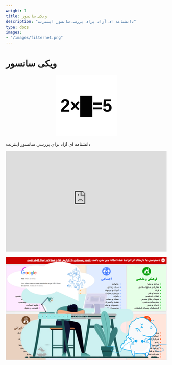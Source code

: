```yaml
---
weight: 1
title: ویکی سانسور
description: "دانشنامه ای آزاد برای بررسی سانسور اینترنت"
type: docs
images:
- "/images/filternet.png"
---
```


# ویکی سانسور
<center>

[![filternet](/logo.png)](https://en.wikipedia.org/wiki/2_%2B_2_%3D_5)
</center>

دانشنامه ای آزاد برای بررسی سانسور اینترنت

<iframe width="100%" height="315" src="https://www.youtube-nocookie.com/embed/EHAuGA7gqFU" title="YouTube video player" frameborder="0" allow="accelerometer; autoplay; clipboard-write; encrypted-media; gyroscope; picture-in-picture" allowfullscreen></iframe>

<center>

![filternet](/images/filternet.png)
</center>
